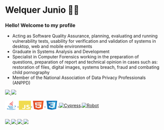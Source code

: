 
# Welquer Junio :man_technologist:
### Hello! Welcome to my profile

<!-- 🔭 I am currently working with desktop software development, Web and API's
- 🌱 I am currently learning web software development, both frontend and backend. Using technologies as a Java, Javascript, SpringBoot, NodeJs, React, among other technologies-->
- Acting as Software Quality Assurance, planning, evaluating and running vulnerability tests, usability for verification and validation of systems in desktop, web and mobile environments
- Graduate in Systems Analysis and Development
- Specialist in Computer Forensics working in the preparation of questions, preparation of report and technical opinion in cases such as: restoration of files, digital images, systems breach, fraud and combating child pornography
- Member of the National Association of Data Privacy Professionals (ANPPD)


 <div>
  <a href="https://github.com/WelquerJunio">
  <img height="180em" src="https://github-readme-stats.vercel.app/api?username=WelquerJunio&show_icons=true&theme=dracula&include_all_commits=true&count_private=true"/>
  <img height="180em" src="https://github-readme-stats.vercel.app/api/top-langs/?username=WelquerJunio&layout=compact&langs_count=16&theme=dracula"/>
<div>
<div style="display: inline_block"><br>
  <img align="center" alt="Java" height="30" width="40" src="https://raw.githubusercontent.com/devicons/devicon/master/icons/java/java-original.svg">
  <img align="center" alt="Js" height="30" width="40" src="https://raw.githubusercontent.com/devicons/devicon/master/icons/javascript/javascript-plain.svg">
  <img align="center" alt="HTML" height="30" width="40" src="https://raw.githubusercontent.com/devicons/devicon/master/icons/html5/html5-original.svg">
  <img align="center" alt="CSS" height="30" width="40" src="https://raw.githubusercontent.com/devicons/devicon/master/icons/css3/css3-original.svg">  
 <img align="center" alt="Cypress" height="30" width="45" src="https://iconape.com/wp-content/files/gj/370774/svg/370774.svg">
 <img align="center" alt="Robot" height="30" width="90" src="https://camo.githubusercontent.com/30ae02763443aeedabaf2164a4f75065d3cafb9caf03fd8e8c073aa2cbde1879/68747470733a2f2f696d672e736869656c64732e696f2f62616467652f2d526f626f745f4672616d65776f726b2d2532333030633062363f7374796c653d666f722d7468652d6261646765266c6f676f3d726f626f746672616d65776f726b266c6f676f436f6c6f723d666666666666"> 

 
  <!--<img align="right" alt="Rafa-yoda" src="https://cdn.discordapp.com/attachments/795358919417397249/825430589581688872/hi.gif">-->
</div>
  
  ##
 
<div>   
  
  <a href="https://instagram.com/welquersantosoficial" target="_blank">
    <img src="https://img.shields.io/badge/-Instagram-%23E4405F?style=for-the-badge&logo=instagram&logoColor=white" target="_blank">
  </a>
  <a href = "mailto:welquerrodrigues.05@gmail.com">
    <img src="https://img.shields.io/badge/-Gmail-%23333?style=for-the-badge&logo=gmail&logoColor=white" target="_blank">
  </a>
  <a href="https://www.linkedin.com/in/welquersantos" target="_blank">
    <img src="https://img.shields.io/badge/-LinkedIn-%230077B5?style=for-the-badge&logo=linkedin&logoColor=white" target="_blank">
  </a> 
  <a href="https://welquersantos.com.br" target="_blank">
    <img src="https://img.shields.io/badge/-WebSite-f27405?style=for-the-badge&logo=WebSite&logoColor=white" target="_blank">
  </a>
 
  <!--![Snake animation](https://github.com/WelquerJunio/WelquerJunio/blob/output/github-contribution-grid-snake.svg)-->
 
</div>


